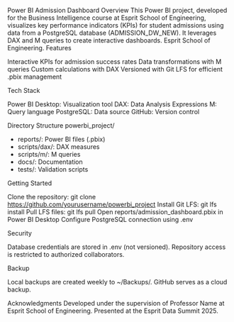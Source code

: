 Power BI Admission Dashboard
Overview
This Power BI project, developed for the Business Intelligence course at Esprit School of Engineering, visualizes key performance indicators (KPIs) for student admissions using data from a PostgreSQL database (ADMISSION_DW_NEW). It leverages DAX and M queries to create interactive dashboards. Esprit School of Engineering.
Features

Interactive KPIs for admission success rates
Data transformations with M queries
Custom calculations with DAX
Versioned with Git LFS for efficient .pbix management

Tech Stack

Power BI Desktop: Visualization tool
DAX: Data Analysis Expressions
M: Query language
PostgreSQL: Data source
GitHub: Version control

Directory Structure
powerbi_project/
- reports/: Power BI files (.pbix)
- scripts/dax/: DAX measures
- scripts/m/: M queries
- docs/: Documentation
- tests/: Validation scripts

Getting Started

Clone the repository: git clone https://github.com/yourusername/powerbi_project
Install Git LFS: git lfs install
Pull LFS files: git lfs pull
Open reports/admission_dashboard.pbix in Power BI Desktop
Configure PostgreSQL connection using .env

Security

Database credentials are stored in .env (not versioned).
Repository access is restricted to authorized collaborators.

Backup

Local backups are created weekly to ~/Backups/.
GitHub serves as a cloud backup.

Acknowledgments
Developed under the supervision of Professor Name at Esprit School of Engineering. Presented at the Esprit Data Summit 2025.
